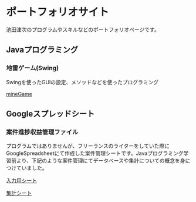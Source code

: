 # ポートフォリオサイト
池田津次のプログラムやスキルなどのポートフォリオページです。

## Javaプログラミング
### 地雷ゲーム(Swing)
Swingを使ったGUIの設定、メソッドなどを使ったプログラミング

<a href="https://github.com/ikeshin-asase/sampleJavaProgram_1_mineGame)" rel="noopener noreferrer" target="_blank">mineGame</a>

## Googleスプレッドシート
### 案件進捗収益管理ファイル
プログラムではありませんが、フリーランスのライターをしていた際にGoogleSpreadsheetにて作成した案件管理シートです。Javaプログラミング学習前より、下記のような案件管理にてデータベースや集計についての概念を身につけていました。

<a href="https://docs.google.com/spreadsheets/d/1OFDwsDsVXjp3EHVvRtCJ_PUXj58K8XxfoiHuet1gNV4/edit#gid=734311351)" rel="noopener noreferrer" target="_blank">入力用シート</a>

<a href="https://docs.google.com/spreadsheets/d/1gGWLlrRPpfXjuaHxVqTTn2Hvpl-byR4A8Amxpan1_Lg/edit#gid=2140596786" rel="noopener noreferrer" target="_blank">集計シート</a>
